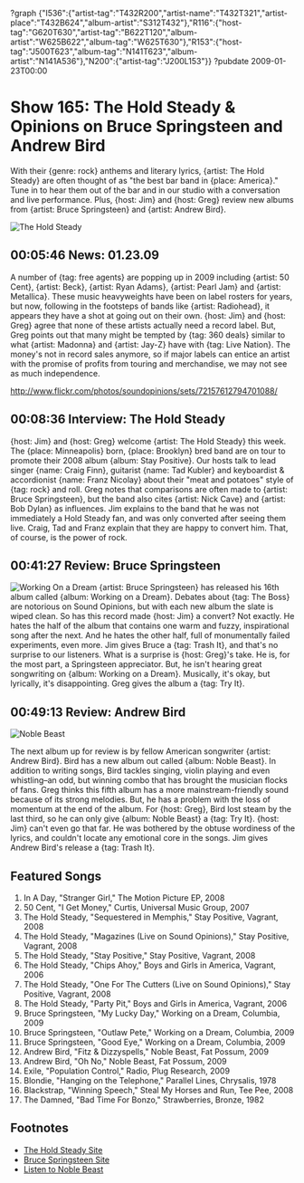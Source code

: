 ?graph {"I536":{"artist-tag":"T432R200","artist-name":"T432T321","artist-place":"T432B624","album-artist":"S312T432"},"R116":{"host-tag":"G620T630","artist-tag":"B622T120","album-artist":"W625B622","album-tag":"W625T630"},"R153":{"host-tag":"J500T623","album-tag":"N141T623","album-artist":"N141A536"},"N200":{"artist-tag":"J200L153"}}
?pubdate 2009-01-23T00:00

# Show 165: The Hold Steady & Opinions on Bruce Springsteen and Andrew Bird
With their {genre: rock} anthems and literary lyrics, {artist: The Hold Steady} are often thought of as "the best bar band in {place: America}." Tune in to hear them out of the bar and in our studio with a conversation and live performance. Plus, {host: Jim} and {host: Greg} review new albums from {artist: Bruce Springsteen} and {artist: Andrew Bird}. 

![The Hold Steady](http://sound-images.s3.amazonaws.com/images/2009/holdsteady1.jpg)

## 00:05:46 News: 01.23.09
A number of {tag: free agents} are popping up in 2009 including {artist: 50 Cent}, {artist: Beck}, {artist: Ryan Adams}, {artist: Pearl Jam} and {artist: Metallica}. These music heavyweights have been on label rosters for years, but now, following in the footsteps of bands like {artist: Radiohead}, it appears they have a shot at going out on their own. {host: Jim} and {host: Greg} agree that none of these artists actually need a record label. But, Greg points out that many might be tempted by {tag: 360 deals} similar to what {artist: Madonna} and {artist: Jay-Z} have with {tag: Live Nation}. The money's not in record sales anymore, so if major labels can entice an artist with the promise of profits from touring and merchandise, we may not see as much independence.

http://www.flickr.com/photos/soundopinions/sets/72157612794701088/

## 00:08:36 Interview: The Hold Steady
{host: Jim} and {host: Greg} welcome {artist: The Hold Steady} this week. The {place: Minneapolis} born, {place: Brooklyn} bred band are on tour to promote their 2008 album {album: Stay Positive}. Our hosts talk to lead singer {name: Craig Finn}, guitarist {name: Tad Kubler} and keyboardist & accordionist {name: Franz Nicolay} about their "meat and potatoes" style of {tag: rock} and roll. Greg notes that comparisons are often made to {artist: Bruce Springsteen}, but the band also cites {artist: Nick Cave} and {artist: Bob Dylan} as influences. Jim explains to the band that he was not immediately a Hold Steady fan, and was only converted after seeing them live. Craig, Tad and Franz explain that they are happy to convert him. That, of course, is the power of rock.

## 00:41:27 Review: Bruce Springsteen
![Working On a Dream](http://is4.mzstatic.com/image/thumb/Music/v4/08/5f/6c/085f6c7d-b156-930b-4ede-6b8f4ca4daba/source/600x600bb.jpg "178834/404071615")
{artist: Bruce Springsteen} has released his 16th album called {album: Working on a Dream}. Debates about {tag: The Boss} are notorious on Sound Opinions, but with each new album the slate is wiped clean. So has this record made {host: Jim} a convert? Not exactly. He hates the half of the album that contains one warm and fuzzy, inspirational song after the next. And he hates the other half, full of monumentally failed experiments, even more. Jim gives Bruce a {tag: Trash It}, and that's no surprise to our listeners. What is a surprise is {host: Greg}'s take. He is, for the most part, a Springsteen appreciator. But, he isn't hearing great songwriting on {album: Working on a Dream}. Musically, it's okay, but lyrically, it's disappointing. Greg gives the album a {tag: Try It}.

## 00:49:13 Review: Andrew Bird
![Noble Beast](http://is4.mzstatic.com/image/thumb/Music69/v4/e1/1e/d7/e11ed78d-2d1b-514d-aa08-a225f88eea7a/source/600x600bb.jpg "3883114/1074127634")

The next album up for review is by fellow American songwriter {artist: Andrew Bird}. Bird has a new album out called {album: Noble Beast}. In addition to writing songs, Bird tackles singing, violin playing and even whistling–an odd, but winning combo that has brought the musician flocks of fans. Greg thinks this fifth album has a more mainstream-friendly sound because of its strong melodies. But, he has a problem with the loss of momentum at the end of the album. For {host: Greg}, Bird lost steam by the last third, so he can only give {album: Noble Beast} a {tag: Try It}. {host: Jim} can't even go that far. He was bothered by the obtuse wordiness of the lyrics, and couldn't locate any emotional core in the songs. Jim gives Andrew Bird's release a {tag: Trash It}.

## Featured Songs
1. In A Day, "Stranger Girl," The Motion Picture EP, 2008
2. 50 Cent, "I Get Money," Curtis, Universal Music Group, 2007
3. The Hold Steady, "Sequestered in Memphis," Stay Positive, Vagrant, 2008
4. The Hold Steady, "Magazines (Live on Sound Opinions),"  Stay Positive, Vagrant, 2008 
5. The Hold Steady, "Stay Positive," Stay Positive, Vagrant, 2008
6. The Hold Steady, "Chips Ahoy," Boys and Girls in America, Vagrant, 2006
7. The Hold Steady, "One For The Cutters (Live on Sound Opinions)," Stay Positive, Vagrant, 2008 
8. The Hold Steady, "Party Pit," Boys and Girls in America, Vagrant, 2006 
9. Bruce Springsteen, "My Lucky Day," Working on a Dream, Columbia, 2009
10. Bruce Springsteen, "Outlaw Pete," Working on a Dream, Columbia, 2009
11. Bruce Springsteen, "Good Eye," Working on a Dream, Columbia, 2009
12. Andrew Bird, "Fitz & Dizzyspells," Noble Beast, Fat Possum, 2009
13. Andrew Bird, "Oh No," Noble Beast, Fat Possum, 2009
14. Exile, "Population Control," Radio, Plug Research, 2009
15. Blondie, "Hanging on the Telephone," Parallel Lines, Chrysalis, 1978
16. Blackstrap, "Winning Speech," Steal My Horses and Run, Tee Pee, 2008
17. The Damned, "Bad Time For Bonzo," Strawberries, Bronze, 1982

## Footnotes 
- [The Hold Steady Site](http://theholdsteady.net/)
- [Bruce Springsteen Site](http://brucespringsteen.net/)
- [Listen to Noble Beast](http://www.last.fm/music/Andrew+Bird/Noble+Beast)
